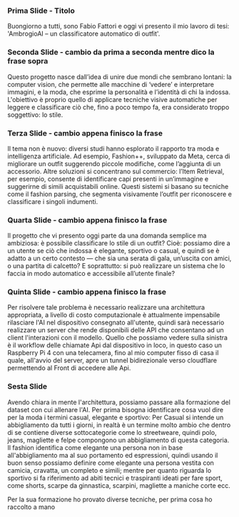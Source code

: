 ### Prima Slide - Titolo 
Buongiorno a tutti, sono Fabio Fattori e oggi vi presento il mio lavoro di tesi: 'AmbrogioAI – un classificatore automatico di outfit'.
### Seconda Slide - cambio da prima a seconda mentre dico la frase sopra
Questo progetto nasce dall’idea di unire due mondi che sembrano lontani: la computer vision, che permette alle macchine di ‘vedere’ e interpretare immagini, e la moda, che esprime la personalità e l’identità di chi la indossa. L'obiettivo è proprio quello di applicare tecniche visive automatiche per leggere e classificare ciò che, fino a poco tempo fa, era considerato troppo soggettivo: lo stile.
### Terza Slide - cambio appena finisco la frase
Il tema non è nuovo: diversi studi hanno esplorato il rapporto tra moda e intelligenza artificiale. Ad esempio, Fashion++, sviluppato da Meta, cerca di migliorare un outfit suggerendo piccole modifiche, come l’aggiunta di un accessorio.
Altre soluzioni si concentrano sul commercio: l’Item Retrieval, per esempio, consente di identificare capi presenti in un’immagine e suggerirne di simili acquistabili online. Questi sistemi si basano su tecniche come il fashion parsing, che segmenta visivamente l’outfit per riconoscere e classificare i singoli indumenti.
### Quarta Slide - cambio appena finisco la frase
Il progetto che vi presento oggi parte da una domanda semplice ma ambiziosa: è possibile classificare lo stile di un outfit?
Cioè: possiamo dire a un utente se ciò che indossa è elegante, sportivo o casual, e quindi se è adatto a un certo contesto — che sia una serata di gala, un’uscita con amici, o una partita di calcetto?
E soprattutto: si può realizzare un sistema che lo faccia in modo automatico e accessibile all’utente finale?
### Quinta Slide - cambio appena finisco la frase
Per risolvere tale problema è necessario realizzare una architettura appropriata, a livello di costo computazionale è attualmente impensabile rilasciare l'AI nel dispositivo consegnato all'utente, quindi sarà necessario realizzare un server che rende disponibili delle API che consentano ad un client l'interazioni con il modello.
Quello che possiamo vedere sulla sinistra è il workflow delle chiamate Api dal dispositivo in loco, in questo caso un Raspberry Pi 4 con una telecamera, fino al mio computer fisso di casa il quale, all'avvio del server, apre un tunnel bidirezionale verso cloudflare permettendo al Front di accedere alle Api.
### Sesta Slide
Avendo chiara in mente l'architettura, possiamo passare alla formazione del dataset con cui allenare l'AI.
Per prima bisogna identificare cosa vuol dire per la moda i termini casual, elegante e sportivo:
Per Casual si intende un abbigliamento da tutti i giorni, in realtà è un termine molto ambio che dentro di se contiene diverse sottocategorie come lo streetweare, quindi polo, jeans, magliette e felpe compongono un abbigliamento di questa categoria.
Il fashion identifica come elegante una persona non in base all'abbigliamento ma al suo portamento ed espressioni, quindi usando il buon senso possiamo definire come elegante una persona vestita con camicia, cravatta, un completo e simili; mentre per quanto riguarda lo sportivo si fa riferimento ad abiti tecnici e traspiranti ideati per fare sport, come shorts, scarpe da ginnastica, scarpini, magliette a maniche corte ecc.

Per la sua formazione ho provato diverse tecniche, per prima cosa ho raccolto a mano 
